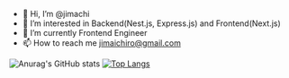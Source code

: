 - 👋 Hi, I’m @jimachi
- 👀 I’m interested in Backend(Nest.js, Express.js) and Frontend(Next.js)
- 🌱 I’m currently Frontend Engineer
- 📫 How to reach me jimaichiro@gmail.com

![Anurag's GitHub stats](https://github-readme-stats.vercel.app/api?username=jimachi&count_private=true)
[![Top Langs](https://github-readme-stats.vercel.app/api/top-langs/?username=jimachi)](https://github.com/jimachi/github-readme-stats)
<!---
jimachi/jimachi is a ✨ special ✨ repository because its `README.md` (this file) appears on your GitHub profile.
You can click the Preview link to take a look at your changes.
--->
